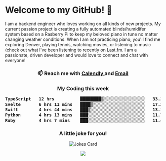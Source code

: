 <h1> Welcome to my GitHub! 👋 </h1>


  I am a backend engineer who loves working on all kinds of new projects. My current passion project is creating a fully automated blinds/humidifer system based on a Rasberry Pi to keep my beloved piano in tune no matter changing weather conditions. When I am not practicing piano, you'll find me exploring Denver, playing tennis, watching movies, or listening to music (check out what I've been listening to recently on [Last.fm](https://www.last.fm/user/mballa000). I am a passionate, driven developer and would love to connect and chat with everyone!

<h3 align = "center"> 📫 Reach me with <a href = "https://calendly.com/msbrandt00/30min"> Calendly </a> and <a href="mailto:msbrandt00@gmail.com">Email</a> 
 </h3>


 
<div align = "center"
[![Anurag's GitHub stats](https://github-readme-stats.vercel.app/api?username=mbrandt00)](https://github.com/anuraghazra/github-readme-stats)
          </div>
<h3 align="center">
  My Coding this week
<!--START_SECTION:waka-->

```txt
TypeScript   12 hrs          ████████▒░░░░░░░░░░░░░░░░   33.38 %
Svelte       6 hrs 11 mins   ████▒░░░░░░░░░░░░░░░░░░░░   17.23 %
Swift        4 hrs 44 mins   ███▒░░░░░░░░░░░░░░░░░░░░░   13.18 %
Python       4 hrs 13 mins   ███░░░░░░░░░░░░░░░░░░░░░░   11.77 %
Ruby         4 hrs 7 mins    ███░░░░░░░░░░░░░░░░░░░░░░   11.47 %
```

<!--END_SECTION:waka-->

### A little joke for you!

![Jokes Card](https://readme-jokes.vercel.app/api?hideBorder)

<a href="https://www.linkedin.com/in/mbrandt00/"><img src="https://img.shields.io/badge/linkedin-%230077B5.svg?&style=for-the-badge&logo=linkedin&logoColor=white" /></a>
